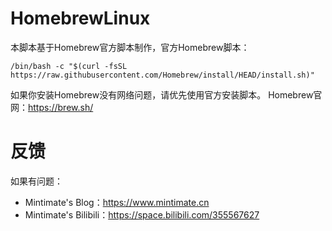 # HomebrewLinux
本脚本基于Homebrew官方脚本制作，官方Homebrew脚本：
```
/bin/bash -c "$(curl -fsSL https://raw.githubusercontent.com/Homebrew/install/HEAD/install.sh)"
```
如果你安装Homebrew没有网络问题，请优先使用官方安装脚本。
Homebrew官网：https://brew.sh/
# 反馈
如果有问题：
- Mintimate's Blog：https://www.mintimate.cn
- Mintimate's Bilibili：https://space.bilibili.com/355567627


